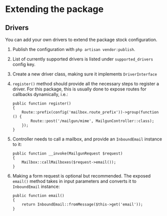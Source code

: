 # Extending the package

## Drivers

You can add your own drivers to extend the package stock configuration.

1. Publish the configuration with ``php artisan vendor:publish``.
1. List of currently supported drivers is listed under ``supported_drivers`` config key.
1. Create a new driver class, making sure it implements ``DriverInterface``
1. ``register()`` method should provide all the necessary steps to register 
a driver. For this package, this is usually done to expose routes for callbacks
dynamically, i.e.: 

    ```
    public function register()
    {
        Route::prefix(config('mailbox.route_prefix'))->group(function () {
            Route::post('/mailgun/mime', MailgunController::class);
        });
    }
    ```

1. Controller needs to call a mailbox, and provide an ``InboundEmail`` instance
to it:

    ```
    public function __invoke(MailgunRequest $request)
    {
        Mailbox::callMailboxes($request->email());
    }
    ```
   
1. Making a form request is optional but recommended. The exposed ``email()``
method takes in input parameters and converts it to ``InboundEmail`` instance:
    
    ```
    public function email()
    {
        return InboundEmail::fromMessage($this->get('email'));
    }
    ```
